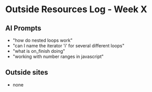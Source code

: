 # Outside Resources Log - Week X


## AI Prompts
+ "how do nested loops work"
+ "can I name the iterator 'i' for several different loops"
+ "what is on_finish doing"
+ "working with number ranges in javascript"

## Outside sites
+ none